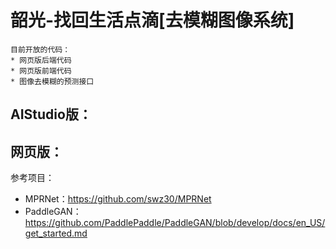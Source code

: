 # 韶光-找回生活点滴[去模糊图像系统]

    目前开放的代码：
    * 网页版后端代码
    * 网页版前端代码
    * 图像去模糊的预测接口
## AIStudio版：
## 网页版：

参考项目：
+ MPRNet：https://github.com/swz30/MPRNet
+ PaddleGAN：https://github.com/PaddlePaddle/PaddleGAN/blob/develop/docs/en_US/get_started.md
